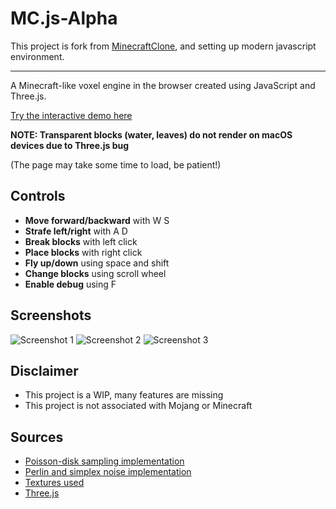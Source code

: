 # MC.js-Alpha

This project is fork from [MinecraftClone](https://github.com/Jayden-Chiu/MinecraftClone), and setting up modern javascript environment.

---

A Minecraft-like voxel engine in the browser created using JavaScript and Three.js.

[Try the interactive demo here](https://jayden-chiu.github.io/MinecraftClone/.)

**NOTE: Transparent blocks (water, leaves) do not render on macOS devices due to Three.js bug**

(The page may take some time to load, be patient!)

## Controls
- **Move forward/backward** with W S
- **Strafe left/right** with A D
- **Break blocks** with left click
- **Place blocks** with right click
- **Fly up/down** using space and shift
- **Change blocks** using scroll wheel
- **Enable debug** using F

## Screenshots

![Screenshot 1](https://i.imgur.com/gzcKKrX.png)
![Screenshot 2](https://i.imgur.com/EXHOaSi.png)
![Screenshot 3](https://i.imgur.com/LFe7ker.png)

## Disclaimer
- This project is a WIP, many features are missing 
- This project is not associated with Mojang or Minecraft

## Sources
- [Poisson-disk sampling implementation](https://cdn.jsdelivr.net/gh/kchapelier/poisson-disk-sampling@2.2.2/build/poisson-disk-sampling.min.js)
- [Perlin and simplex noise implementation](https://github.com/josephg/noisejs)
- [Textures used](https://resourcepack.net/dandelion-resource-pack/)
- [Three.js](https://threejs.org/)

